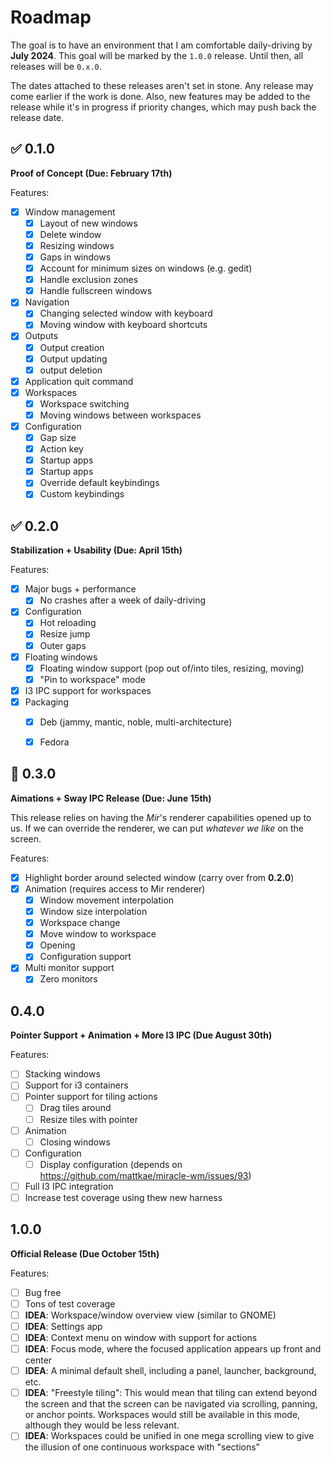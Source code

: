 # Roadmap
The goal is to have an environment that I am comfortable daily-driving by **July 2024**.
This goal will be marked by the `1.0.0` release. Until then, all releases will be
`0.x.0`.

The dates attached to these releases aren't set in stone. Any release may come
earlier if the work is done. Also, new features may be added to the release while it's
in progress if priority changes, which may push back the release date.


## ✅ 0.1.0
**Proof of Concept (Due: February 17th)**

Features:

- [x] Window management
    * [x] Layout of new windows
    * [x] Delete window
    * [x] Resizing windows
    * [x] Gaps in windows
    * [x] Account for minimum sizes on windows (e.g. gedit)
    * [x] Handle exclusion zones
    * [x] Handle fullscreen windows
- [x] Navigation
    * [x] Changing selected window with keyboard
    * [x] Moving window with keyboard shortcuts
- [x] Outputs
    * [x] Output creation
    * [x] Output updating
    * [x] output deletion
- [x] Application quit command
- [x] Workspaces
    * [x] Workspace switching
    * [x] Moving windows between workspaces
- [x] Configuration
    * [x] Gap size
    * [x] Action key
    * [x] Startup apps
    * [x] Startup apps
    * [x] Override default keybindings
    * [x] Custom keybindings

## ✅ 0.2.0
**Stabilization + Usability (Due: April 15th)**

Features:

- [x] Major bugs + performance
    * [x] No crashes after a week of daily-driving
- [x] Configuration
    * [x] Hot reloading
    * [x] Resize jump
    * [x] Outer gaps
- [x] Floating windows
    * [x] Floating window support (pop out of/into tiles, resizing, moving)
    * [x] "Pin to workspace" mode
- [x] I3 IPC support for workspaces
- [x] Packaging
    * [x] Deb (jammy, mantic, noble, multi-architecture)
    * [x] Fedora


## 🚧 0.3.0
**Aimations + Sway IPC Release (Due: June 15th)**

This release relies on having the *Mir*'s renderer capabilities opened up to us.
If we can override the renderer, we can put *whatever we like* on the screen.

Features:

- [x] Highlight border around selected window (carry over from **0.2.0**)
- [x] Animation (requires access to Mir renderer)
    * [x] Window movement interpolation
    * [x] Window size interpolation
    * [x] Workspace change
    * [x] Move window to workspace
    * [x] Opening
    * [x] Configuration support
- [x] Multi monitor support
    * [x] Zero monitors

## 0.4.0
**Pointer Support + Animation + More I3 IPC (Due August 30th)**

Features:

- [ ] Stacking windows
- [ ] Support for i3 containers
- [ ] Pointer support for tiling actions
    - [ ] Drag tiles around
    - [ ] Resize tiles with pointer
- [ ] Animation
    - [ ] Closing windows
- [ ] Configuration
    * [ ] Display configuration (depends on https://github.com/mattkae/miracle-wm/issues/93)
- [ ] Full I3 IPC integration
- [ ] Increase test coverage using thew new harness

## 1.0.0
**Official Release (Due October 15th)**

Features:

- [ ] Bug free
- [ ] Tons of test coverage
- [ ] **IDEA**: Workspace/window overview view (similar to GNOME)
- [ ] **IDEA**: Settings app
- [ ] **IDEA**: Context menu on window with support for actions
- [ ] **IDEA**: Focus mode, where the focused application appears up front and center
- [ ] **IDEA**: A minimal default shell, including a panel, launcher, background, etc.
- [ ] **IDEA**: "Freestyle tiling": This would mean that tiling can extend beyond the screen and that the screen can be navigated via scrolling, panning, or anchor points. Workspaces would still be available in this mode, although they would be less relevant.
- [ ] **IDEA**: Workspaces could be unified in one mega scrolling view to give the illusion of one continuous workspace with "sections"
